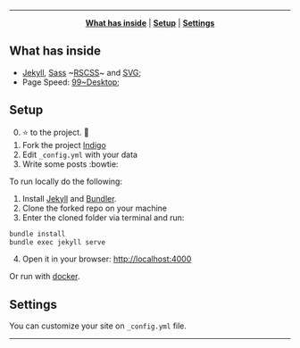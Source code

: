 <!-- <p align="center">
    <h2 align="center">Indigo Minimalist Jekyll Template - <a href="https://sergiokopplin.github.io/indigo/">Demo</a></h2>
</p>

<p align="center">This is a simple and minimalist template for Jekyll for those who likes to eat noodles.</p> -->

***

<p align="center">
    <b><a href="README.md#what-has-inside">What has inside</a></b>
    |
    <b><a href="README.md#setup">Setup</a></b>
    |
    <b><a href="README.md#settings">Settings</a></b>
<!--    |
    <b><a href="README.md#how-to">How to</a></b> -->
</p>

<!-- <p align="center">
    Light and Dark themes.
</p>

<p align="center">
    <img src="https://raw.githubusercontent.com/sergiokopplin/indigo/gh-pages/assets/screen-shot.png" />
</p> -->

## What has inside

- [Jekyll](https://jekyllrb.com/), [Sass](https://sass-lang.com/) ~[RSCSS](https://rscss.io/)~ and [SVG](https://www.w3.org/Graphics/SVG/);
- Page Speed: [99~Desktop](https://pagespeed.web.dev/analysis/https-sergiokopplin-github-io-indigo/41axptm3as?utm_source=psi&utm_medium=redirect&form_factor=desktop);

## Setup

0. :star: to the project. :metal:
1. Fork the project [Indigo](https://github.com/sergiokopplin/indigo/fork)
2. Edit `_config.yml` with your data
3. Write some posts :bowtie:

To run locally do the following:

1. Install [Jekyll](https://jekyllrb.com) and [Bundler](https://bundler.io/).
2. Clone the forked repo on your machine
3. Enter the cloned folder via terminal and run:
```sh
bundle install
bundle exec jekyll serve
```
4. Open it in your browser: [http://localhost:4000](http://localhost:4000)

Or run with [docker](https://github.com/BretFisher/jekyll-serve).

## Settings

You can customize your site on `_config.yml` file.

<!-- ## How To?

Check the [FAQ](./FAQ.md).

---
## License

[MIT](https://kopplin.mit-license.org/) License © Sérgio Kopplin -->

---

<!-- [![Star History Chart](https://api.star-history.com/svg?repos=sergiokopplin/indigo&type=Date)](https://star-history.com/#sergiokopplin/indigo&Date) -->
